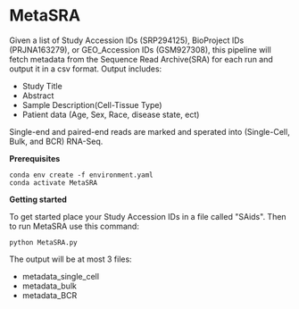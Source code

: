 # MetaSRA

Given a list of Study Accession IDs (SRP294125), BioProject IDs (PRJNA163279), or GEO_Accession IDs (GSM927308), this pipeline will fetch metadata from the Sequence Read Archive(SRA) for each run and output it in a csv format. Output includes:
* Study Title
* Abstract
* Sample Description(Cell-Tissue Type)
* Patient data (Age, Sex, Race, disease state, ect) 


Single-end and paired-end reads are marked and sperated  into (Single-Cell, Bulk, and BCR) RNA-Seq. 

**Prerequisites**
```
conda env create -f environment.yaml
conda activate MetaSRA
```

**Getting started**

To get started place your Study Accession IDs in a file called "SAids".
Then to run MetaSRA use this command:
```
python MetaSRA.py 
```

The output will be at most 3 files:
* metadata_single_cell
* metadata_bulk
* metadata_BCR



